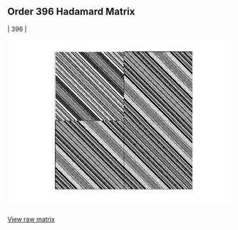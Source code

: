 ## Order 396 Hadamard Matrix

| 396 |

<img src="396.png" class="img-responsive" alt=""> 

[View raw matrix](order396.txt)
